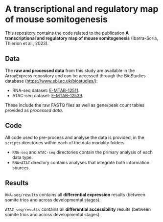 # A transcriptional and regulatory map of mouse somitogenesis

This repository contains the code related to the publication **A transcriptional and regulatory map of mouse somitogenesis** (Ibarra-Soria, Thierion et al., 2023).


Data
----

The **raw and processed data** from this study are available in the ArrayExpress repository and can be accessed through the BioStudies database (https://www.ebi.ac.uk/biostudies/):

- RNA-seq dataset: [E-MTAB-12511](https://www.ebi.ac.uk/biostudies/arrayexpress/studies/E-MTAB-12511?accession=E-MTAB-12511).
- ATAC-seq dataset: [E-MTAB-12539](https://www.ebi.ac.uk/biostudies/arrayexpress/studies/E-MTAB-12539?accession=E-MTAB-12539).

These include the raw FASTQ files as well as gene/peak count tables provided as *processed data*.

Code
----
All code used to pre-process and analyse the data is provided, in the `scripts` directories within each of the data modality folders.

- `RNA-seq` and `ATAC-seq` directories contain the primary analysis of each data type.
- `RNA+ATAC` directory contains analyses that integrate both information sources. 


Results
-------

`RNA-seq/results` contains all **differential expression** results (between somite trios and across developmental stages).

`ATAC-seq/results` contains all **differential accessibility** results (between somite trios and across developmental stages).

